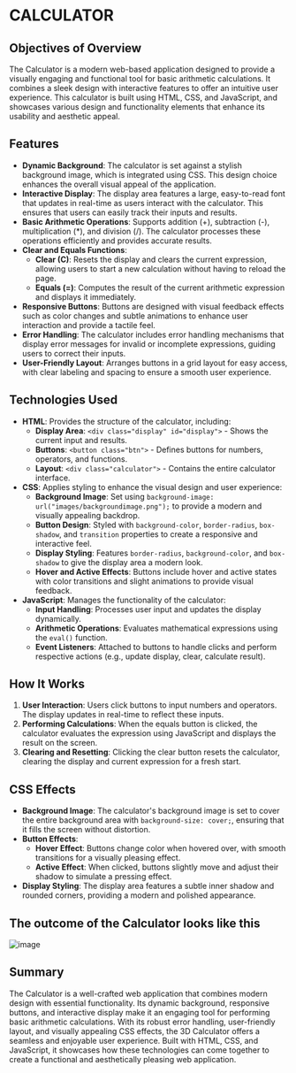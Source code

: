#  CALCULATOR

##  Objectives of Overview

The  Calculator is a modern web-based application designed to provide a visually engaging and functional tool for basic arithmetic calculations. It combines a sleek design with interactive features to offer an intuitive user experience. This calculator is built using HTML, CSS, and JavaScript, and showcases various design and functionality elements that enhance its usability and aesthetic appeal.

## Features

- **Dynamic Background**: The calculator is set against a stylish background image, which is integrated using CSS. This design choice enhances the overall visual appeal of the application.
- **Interactive Display**: The display area features a large, easy-to-read font that updates in real-time as users interact with the calculator. This ensures that users can easily track their inputs and results.
- **Basic Arithmetic Operations**: Supports addition (+), subtraction (-), multiplication (*), and division (/). The calculator processes these operations efficiently and provides accurate results.
- **Clear and Equals Functions**:
  - **Clear (C)**: Resets the display and clears the current expression, allowing users to start a new calculation without having to reload the page.
  - **Equals (=)**: Computes the result of the current arithmetic expression and displays it immediately.
- **Responsive Buttons**: Buttons are designed with visual feedback effects such as color changes and subtle animations to enhance user interaction and provide a tactile feel.
- **Error Handling**: The calculator includes error handling mechanisms that display error messages for invalid or incomplete expressions, guiding users to correct their inputs.
- **User-Friendly Layout**: Arranges buttons in a grid layout for easy access, with clear labeling and spacing to ensure a smooth user experience.

## Technologies Used

- **HTML**: Provides the structure of the calculator, including:
  - **Display Area**: `<div class="display" id="display">` - Shows the current input and results.
  - **Buttons**: `<button class="btn">` - Defines buttons for numbers, operators, and functions.
  - **Layout**: `<div class="calculator">` - Contains the entire calculator interface.
- **CSS**: Applies styling to enhance the visual design and user experience:
  - **Background Image**: Set using `background-image: url("images/backgroundimage.png");` to provide a modern and visually appealing backdrop.
  - **Button Design**: Styled with `background-color`, `border-radius`, `box-shadow`, and `transition` properties to create a responsive and interactive feel.
  - **Display Styling**: Features `border-radius`, `background-color`, and `box-shadow` to give the display area a modern look.
  - **Hover and Active Effects**: Buttons include hover and active states with color transitions and slight animations to provide visual feedback.
- **JavaScript**: Manages the functionality of the calculator:
  - **Input Handling**: Processes user input and updates the display dynamically.
  - **Arithmetic Operations**: Evaluates mathematical expressions using the `eval()` function.
  - **Event Listeners**: Attached to buttons to handle clicks and perform respective actions (e.g., update display, clear, calculate result).

## How It Works

1. **User Interaction**: Users click buttons to input numbers and operators. The display updates in real-time to reflect these inputs.
2. **Performing Calculations**: When the equals button is clicked, the calculator evaluates the expression using JavaScript and displays the result on the screen.
3. **Clearing and Resetting**: Clicking the clear button resets the calculator, clearing the display and current expression for a fresh start.

## CSS Effects

- **Background Image**: The calculator's background image is set to cover the entire background area with `background-size: cover;`, ensuring that it fills the screen without distortion.
- **Button Effects**:
  - **Hover Effect**: Buttons change color when hovered over, with smooth transitions for a visually pleasing effect.
  - **Active Effect**: When clicked, buttons slightly move and adjust their shadow to simulate a pressing effect.
- **Display Styling**: The display area features a subtle inner shadow and rounded corners, providing a modern and polished appearance.
## The outcome of the Calculator looks like this
![image](https://github.com/user-attachments/assets/2b0008c1-e886-450d-8096-419a2c839a14)


## Summary

The  Calculator is a well-crafted web application that combines modern design with essential functionality. Its dynamic background, responsive buttons, and interactive display make it an engaging tool for performing basic arithmetic calculations. With its robust error handling, user-friendly layout, and visually appealing CSS effects, the 3D Calculator offers a seamless and enjoyable user experience. Built with HTML, CSS, and JavaScript, it showcases how these technologies can come together to create a functional and aesthetically pleasing web application.
